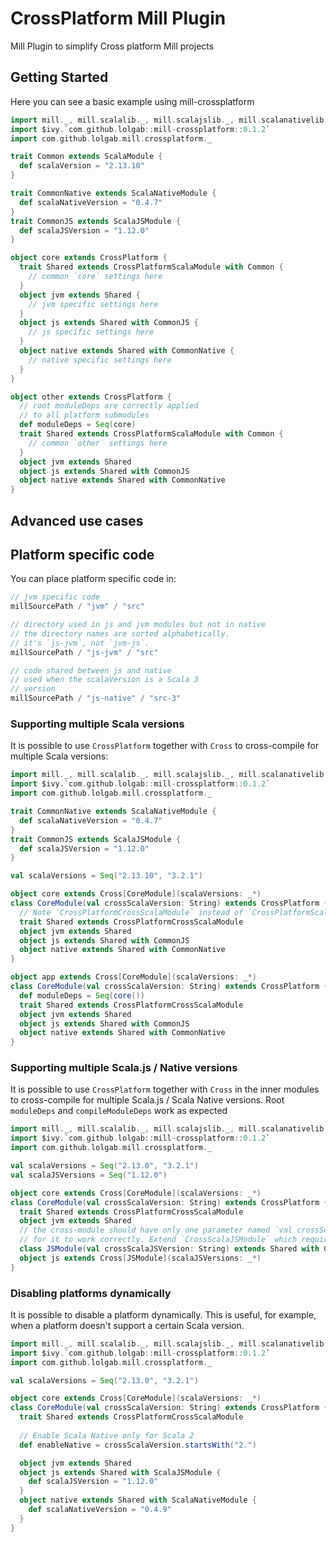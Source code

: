 # CrossPlatform Mill Plugin

Mill Plugin to simplify Cross platform Mill projects

## Getting Started

Here you can see a basic example using mill-crossplatform

```scala
import mill._, mill.scalalib._, mill.scalajslib._, mill.scalanativelib._
import $ivy.`com.github.lolgab::mill-crossplatform::0.1.2`
import com.github.lolgab.mill.crossplatform._

trait Common extends ScalaModule {
  def scalaVersion = "2.13.10"
}

trait CommonNative extends ScalaNativeModule {
  def scalaNativeVersion = "0.4.7"
}
trait CommonJS extends ScalaJSModule {
  def scalaJSVersion = "1.12.0"
}

object core extends CrossPlatform {
  trait Shared extends CrossPlatformScalaModule with Common {
    // common `core` settings here
  }
  object jvm extends Shared {
    // jvm specific settings here
  }
  object js extends Shared with CommonJS {
    // js specific settings here
  }
  object native extends Shared with CommonNative {
    // native specific settings here
  }
}

object other extends CrossPlatform {
  // root moduleDeps are correctly applied
  // to all platform submodules
  def moduleDeps = Seq(core)
  trait Shared extends CrossPlatformScalaModule with Common {
    // common `other` settings here
  }
  object jvm extends Shared
  object js extends Shared with CommonJS
  object native extends Shared with CommonNative
}
```

## Advanced use cases

## Platform specific code

You can place platform specific code in:

```scala
// jvm specific code
millSourcePath / "jvm" / "src"

// directory used in js and jvm modules but not in native
// the directory names are sorted alphabetically.
// it's `js-jvm`, not `jvm-js`.
millSourcePath / "js-jvm" / "src"

// code shared between js and native
// used when the scalaVersion is a Scala 3
// version
millSourcePath / "js-native" / "src-3"
```


### Supporting multiple Scala versions

It is possible to use `CrossPlatform` together with `Cross`
to cross-compile for multiple Scala versions:

```scala
import mill._, mill.scalalib._, mill.scalajslib._, mill.scalanativelib._
import $ivy.`com.github.lolgab::mill-crossplatform::0.1.2`
import com.github.lolgab.mill.crossplatform._

trait CommonNative extends ScalaNativeModule {
  def scalaNativeVersion = "0.4.7"
}
trait CommonJS extends ScalaJSModule {
  def scalaJSVersion = "1.12.0"
}

val scalaVersions = Seq("2.13.10", "3.2.1")

object core extends Cross[CoreModule](scalaVersions: _*)
class CoreModule(val crossScalaVersion: String) extends CrossPlatform {
  // Note `CrossPlatformCrossScalaModule` instead of `CrossPlatformScalaModule`
  trait Shared extends CrossPlatformCrossScalaModule
  object jvm extends Shared
  object js extends Shared with CommonJS
  object native extends Shared with CommonNative
}

object app extends Cross[CoreModule](scalaVersions: _*)
class CoreModule(val crossScalaVersion: String) extends CrossPlatform {
  def moduleDeps = Seq(core())
  trait Shared extends CrossPlatformCrossScalaModule
  object jvm extends Shared
  object js extends Shared with CommonJS
  object native extends Shared with CommonNative
}
```

### Supporting multiple Scala.js / Native versions

It is possible to use `CrossPlatform` together with `Cross`
in the inner modules to cross-compile for multiple Scala.js / Scala Native versions.
Root `moduleDeps` and `compileModuleDeps` work as expected

```scala
import mill._, mill.scalalib._, mill.scalajslib._, mill.scalanativelib._
import $ivy.`com.github.lolgab::mill-crossplatform::0.1.2`
import com.github.lolgab.mill.crossplatform._

val scalaVersions = Seq("2.13.0", "3.2.1")
val scalaJSVersions = Seq("1.12.0")

object core extends Cross[CoreModule](scalaVersions: _*)
class CoreModule(val crossScalaVersion: String) extends CrossPlatform {
  trait Shared extends CrossPlatformCrossScalaModule
  object jvm extends Shared
  // the cross-module should have only one parameter named `val crossScalaJSVersion: String`
  // for it to work correctly. Extend `CrossScalaJSModule` which requires it.
  class JSModule(val crossScalaJSVersion: String) extends Shared with CrossScalaJSModule
  object js extends Cross[JSModule](scalaJSVersions: _*)
}
```

### Disabling platforms dynamically

It is possible to disable a platform dynamically.
This is useful, for example, when a platform doesn't support a certain Scala version.

```scala
import mill._, mill.scalalib._, mill.scalajslib._, mill.scalanativelib._
import $ivy.`com.github.lolgab::mill-crossplatform::0.1.2`
import com.github.lolgab.mill.crossplatform._

val scalaVersions = Seq("2.13.0", "3.2.1")

object core extends Cross[CoreModule](scalaVersions: _*)
class CoreModule(val crossScalaVersion: String) extends CrossPlatform {
  trait Shared extends CrossPlatformCrossScalaModule
  
  // Enable Scala Native only for Scala 2
  def enableNative = crossScalaVersion.startsWith("2.")

  object jvm extends Shared
  object js extends Shared with ScalaJSModule {
    def scalaJSVersion = "1.12.0"
  }
  object native extends Shared with ScalaNativeModule {
    def scalaNativeVersion = "0.4.9"
  }
}
```
